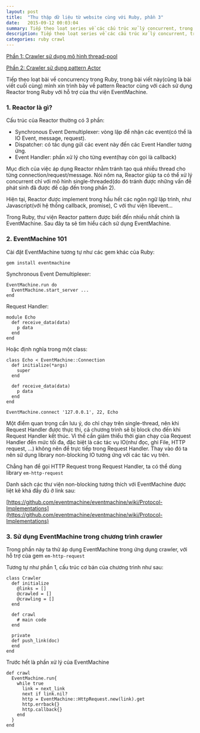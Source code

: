 ```yaml
---
layout: post
title:  "Thu thập dữ liệu từ website cùng với Ruby, phần 3"
date:   2015-09-12 00:03:04
summary: Tiếp theo loạt series về các cấu trúc xử lý concurrent, trong bài viết này sẽ giới thiệu Reactor pattern cùng với việc áp dụng pattern này vào ứng dụng crawler thông qua gem EventMachine.
description: Tiếp theo loạt series về các cấu trúc xử lý concurrent, trong bài viết này sẽ giới thiệu Reactor pattern cùng với việc áp dụng pattern này vào ứng dụng crawler thông qua gem EventMachine.
categories: ruby crawl
---
```


[Phần 1: Crawler sử dụng mô hình thread-pool](/ruby/crawl/2015/01/06/crawl-data-using-ruby.html)

[Phần 2: Crawler sử dụng pattern Actor](/ruby/crawl/2015/09/07/crawl-data-using-ruby-and-erlang.html)

Tiếp theo loạt bài về concurrency trong Ruby, trong bài viết này(cũng là bài viết cuối cùng) mình xin trình bày về pattern Reactor cùng với cách sử dụng Reactor trong Ruby với hỗ trợ của thư viện EventMachine.

### 1. Reactor là gì?

Cấu trúc của Reactor thường có 3 phần:

- Synchronous Event Demultiplexer: vòng lặp để nhận các event(có thể là IO Event, message, request).
- Dispatcher: có tác dụng gửi các event này đến các Event Handler tương ứng.
- Event Handler: phần xử lý cho từng event(hay còn gọi là callback)


Mục đích của việc áp dụng Reactor nhằm tránh tạo quá nhiều thread cho từng connection/request/message. Nói nôm na, Reactor giúp ta có thể xử lý concurrent chỉ với mô hình single-threaded(do đó tránh được những vấn đề phát sinh đã được đề cập đến trong phần 2).

Hiện tại, Reactor được implement trong hầu hết các ngôn ngữ lập trình, như Javascript(với hệ thống callback, promise), C với thư viện libevent...

Trong Ruby, thư viện Reactor pattern được biết đến nhiều nhất chính là EventMachine. Sau đây ta sẽ tìm hiểu cách sử dụng EventMachine.

### 2. EventMachine 101

Cài đặt EventMachine tương tự như các gem khác của Ruby:

    gem install eventmachine

Synchronous Event Demultiplexer:

    EventMachine.run do
      EventMachine.start_server ...
    end

Request Handler:

    module Echo
      def receive_data(data)
        p data
      end
    end

Hoặc định nghĩa trong một class:

    class Echo < EventMachine::Connection
      def initialize(*args)
        super
      end

      def receive_data(data)
        p data
      end
    end

    EventMachine.connect '127.0.0.1', 22, Echo

Một điểm quan trọng cần lưu ý, do chỉ chạy trên single-thread, nên khi Request Handler được thực thi, cả chương trình sẽ bị block cho đến khi Request Handler kết thúc. Vì thế cần giảm thiểu thời gian chạy của Request Handler đến mức tối đa, đặc biệt là các tác vụ IO(như đọc, ghi File, HTTP request, ...) không nên để trực tiếp trong Request Handler. Thay vào đó ta nên sử dụng library non-blocking IO tương ứng với các tác vụ trên.

Chẳng hạn để gọi HTTP Request trong Request Handler, ta có thể dùng library `em-http-request`

Danh sách các thư viện non-blocking tương thích với EventMachine được liệt kê khá đầy đủ ở link sau:

[https://github.com/eventmachine/eventmachine/wiki/Protocol-Implementations](https://github.com/eventmachine/eventmachine/wiki/Protocol-Implementations)

### 3. Sử dụng EventMachine trong chương trình crawler

Trong phần này ta thử áp dụng EventMachine trong ứng dụng crawler, với hỗ trợ của gem `em-http-request`

Tương tự như phần 1, cấu trúc cơ bản của chương trình như sau:

    class Crawler
      def initialize
        @links = []
        @crawled = []
        @crawling = []
      end
    
      def crawl
        # main code
      end
    
      private
      def push_link(doc)
      end
    end

Trước hết là phần xử lý của EventMachine

    def crawl
      EventMachine.run{
        while true
          link = next_link
          next if link.nil?
          http = EventMachine::HttpRequest.new(link).get
          http.errback{}
          http.callback{}
        end
      }
    end
